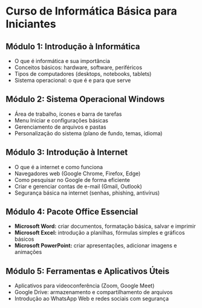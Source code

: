 # Curso de Informática Básica para Iniciantes

## Módulo 1: Introdução à Informática
- O que é informática e sua importância  
- Conceitos básicos: hardware, software, periféricos  
- Tipos de computadores (desktops, notebooks, tablets)  
- Sistema operacional: o que é e para que serve  

## Módulo 2: Sistema Operacional Windows
- Área de trabalho, ícones e barra de tarefas  
- Menu Iniciar e configurações básicas  
- Gerenciamento de arquivos e pastas  
- Personalização do sistema (plano de fundo, temas, idioma)  

## Módulo 3: Introdução à Internet
- O que é a internet e como funciona  
- Navegadores web (Google Chrome, Firefox, Edge)  
- Como pesquisar no Google de forma eficiente  
- Criar e gerenciar contas de e-mail (Gmail, Outlook)  
- Segurança básica na internet (senhas, phishing, antivírus)  

## Módulo 4: Pacote Office Essencial
- **Microsoft Word:** criar documentos, formatação básica, salvar e imprimir  
- **Microsoft Excel:** introdução a planilhas, fórmulas simples e gráficos básicos  
- **Microsoft PowerPoint:** criar apresentações, adicionar imagens e animações  

## Módulo 5: Ferramentas e Aplicativos Úteis
- Aplicativos para videoconferência (Zoom, Google Meet)  
- Google Drive: armazenamento e compartilhamento de arquivos  
- Introdução ao WhatsApp Web e redes sociais com segurança  

